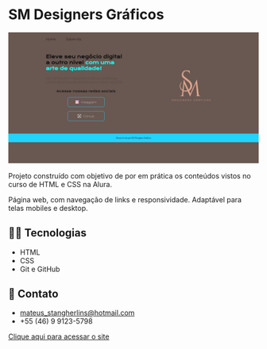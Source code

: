 # SM Designers Gráficos

![preview](./assets/PagWeb.jpeg)

Projeto construído com objetivo de por em prática os conteúdos vistos no curso de HTML e CSS na Alura.

Página web, com navegação de links e responsividade. Adaptável para telas mobiles e desktop.

## 🧑‍💻 Tecnologias

- HTML
- CSS
- Git e GitHub


## 📩 Contato

* mateus_stangherlins@hotmail.com
* +55 (46) 9 9123-5798


[Clique aqui para acessar o site](https://mateus402.github.io/SM-Designers-Graficos/)
